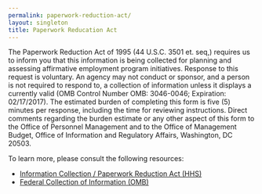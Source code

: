 ```yaml
---
permalink: paperwork-reduction-act/
layout: singleton
title: Paperwork Reducation Act
---
```


The Paperwork Reduction Act of 1995 (44 U.S.C. 3501 et. seq,) requires us to inform you that this information is being collected for planning and assessing affirmative employment program initiatives. Response to this request is voluntary. An agency may not conduct or sponsor, and a person is not required to respond to, a collection of information unless it displays a currently valid (OMB Control Number OMB: 3046-0046; Expiration: 02/17/2017). The estimated burden of completing this form is five (5) minutes per response, including the time for reviewing instructions. Direct comments regarding the burden estimate or any other aspect of this form to the Office of Personnel Management and to the Office of Management Budget, Office of Information and Regulatory Affairs, Washington, DC 20503.

To learn more, please consult the following resources:

* [Information Collection / Paperwork Reduction Act (HHS)](http://www.hhs.gov/ocio/policy/collection/)
* [Federal Collection of Information (OMB)](https://www.whitehouse.gov/omb/inforeg_infocoll)